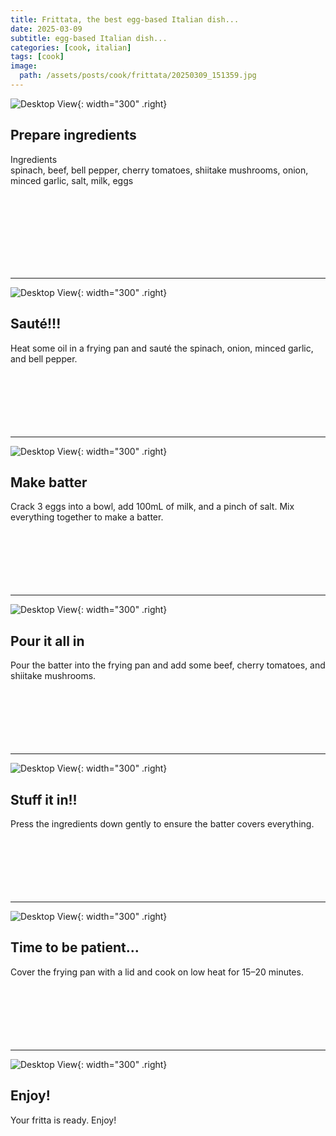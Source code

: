 ```yaml
---
title: Frittata, the best egg-based Italian dish...
date: 2025-03-09
subtitle: egg-based Italian dish...
categories: [cook, italian]
tags: [cook]
image:
  path: /assets/posts/cook/frittata/20250309_151359.jpg
---
```

![Desktop View](/assets/posts/cook/frittata/20250309_142256.jpg){: width="300" .right}
## Prepare ingredients
Ingredients  
spinach, beef, bell pepper, cherry tomatoes, shiitake mushrooms, onion, minced garlic, salt, milk, eggs

<br>
<br>
<br>
<br>
<br>
<br>
<br>

--------------------------------
![Desktop View](/assets/posts/cook/frittata/20250309_142909.jpg){: width="300"   .right}
## Sauté!!!
Heat some oil in a frying pan and sauté the spinach, onion, minced garlic, and bell pepper.
<br>
<br>
<br>
<br>
<br>
<br>
<br>

--------------------------------

![Desktop View](/assets/posts/cook/frittata/20250309_142949.jpg){: width="300" .right}
## Make batter
Crack 3 eggs into a bowl, add 100mL of milk, and a pinch of salt. Mix everything together to make a batter.
<br>
<br>
<br>
<br>
<br>
<br>
<br>

--------------------------------

![Desktop View](/assets/posts/cook/frittata/20250309_143209.jpg){: width="300" .right}
## Pour it all in
Pour the batter into the frying pan and add some beef, cherry tomatoes, and shiitake mushrooms.
<br>
<br>
<br>
<br>
<br>
<br>
<br>

--------------------------------

![Desktop View](/assets/posts/cook/frittata/20250309_143305.jpg){: width="300" .right}
## Stuff it in!!
Press the ingredients down gently to ensure the batter covers everything.
<br>
<br>
<br>
<br>
<br>
<br>
<br>

--------------------------------

![Desktop View](/assets/posts/cook/frittata/20250309_150547.jpg){: width="300" .right}
## Time to be patient...
Cover the frying pan with a lid and cook on low heat for 15–20 minutes.
<br>
<br>
<br>
<br>
<br>
<br>
<br>

--------------------------------

![Desktop View](/assets/posts/cook/frittata/20250309_151359.jpg){: width="300" .right}
## Enjoy!
Your fritta is ready. Enjoy!

